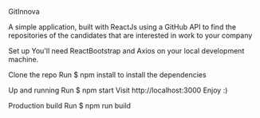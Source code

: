  GitInnova

A simple application, built with ReactJs using a GitHub API to find the repositories of the candidates that are interested in work to your company

Set up
You'll need ReactBootstrap and Axios on your local development machine.

Clone the repo
Run $ npm install to install the dependencies

Up and running
Run $ npm start
Visit http://localhost:3000
Enjoy :)

Production build
Run $ npm run build 